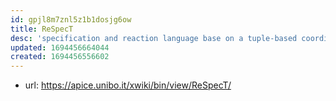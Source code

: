 ```yaml
---
id: gpjl8m7znl5z1b1dosjg6ow
title: ReSpecT
desc: 'specification and reaction language base on a tuple-based coordination model'
updated: 1694456664044
created: 1694456556602
---
```


- url: https://apice.unibo.it/xwiki/bin/view/ReSpecT/
